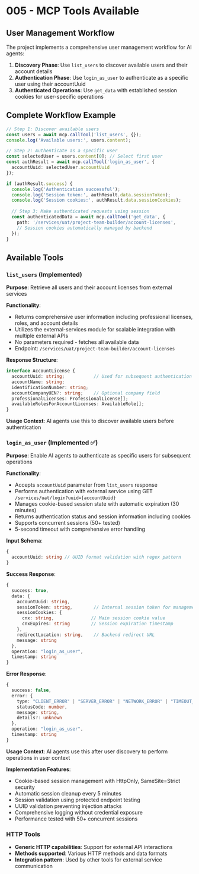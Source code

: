 # 005 - MCP Tools Available

## User Management Workflow

The project implements a comprehensive user management workflow for AI agents:

1. **Discovery Phase**: Use `list_users` to discover available users and their account details
2. **Authentication Phase**: Use `login_as_user` to authenticate as a specific user using their accountUuid
3. **Authenticated Operations**: Use `get_data` with established session cookies for user-specific operations

## Complete Workflow Example

```typescript
// Step 1: Discover available users
const users = await mcp.callTool('list_users', {});
console.log('Available users:', users.content);

// Step 2: Authenticate as a specific user
const selectedUser = users.content[0]; // Select first user
const authResult = await mcp.callTool('login_as_user', {
  accountUuid: selectedUser.accountUuid
});

if (authResult.success) {
  console.log('Authentication successful');
  console.log('Session token:', authResult.data.sessionToken);
  console.log('Session cookies:', authResult.data.sessionCookies);
  
  // Step 3: Make authenticated requests using session
  const authenticatedData = await mcp.callTool('get_data', {
    path: '/services/uat/project-team-builder/account-licenses',
    // Session cookies automatically managed by backend
  });
}
```

## Available Tools

### `list_users` (Implemented)

**Purpose**: Retrieve all users and their account licenses from external services

**Functionality**:
- Returns comprehensive user information including professional licenses, roles, and account details
- Utilizes the external-services module for scalable integration with multiple external APIs
- No parameters required - fetches all available data
- Endpoint: `/services/uat/project-team-builder/account-licenses`

**Response Structure**:
```typescript
interface AccountLicense {
  accountUuid: string;           // Used for subsequent authentication
  accountName: string;
  identificationNumber: string;
  accountCompanyUEN?: string;    // Optional company field
  professionalLicenses: ProfessionalLicense[];
  availableRolesForAccountLicenses: AvailableRole[];
}
```

**Usage Context**: AI agents use this to discover available users before authentication

### `login_as_user` (Implemented ✅)

**Purpose**: Enable AI agents to authenticate as specific users for subsequent operations

**Functionality**:
- Accepts `accountUuid` parameter from `list_users` response
- Performs authentication with external service using GET `/services/uat/login?uuid={accountUuid}`
- Manages cookie-based session state with automatic expiration (30 minutes)
- Returns authentication status and session information including cookies
- Supports concurrent sessions (50+ tested)
- 5-second timeout with comprehensive error handling

**Input Schema**:
```typescript
{
  accountUuid: string // UUID format validation with regex pattern
}
```

**Success Response**:
```typescript
{
  success: true,
  data: {
    accountUuid: string,
    sessionToken: string,        // Internal session token for management
    sessionCookies: {
      cnx: string,              // Main session cookie value
      cnxExpires: string        // Session expiration timestamp
    },
    redirectLocation: string,    // Backend redirect URL
    message: string
  },
  operation: "login_as_user",
  timestamp: string
}
```

**Error Response**:
```typescript
{
  success: false,
  error: {
    type: "CLIENT_ERROR" | "SERVER_ERROR" | "NETWORK_ERROR" | "TIMEOUT_ERROR",
    statusCode: number,
    message: string,
    details?: unknown
  },
  operation: "login_as_user",
  timestamp: string
}
```

**Usage Context**: AI agents use this after user discovery to perform operations in user context

**Implementation Features**:
- Cookie-based session management with HttpOnly, SameSite=Strict security
- Automatic session cleanup every 5 minutes
- Session validation using protected endpoint testing
- UUID validation preventing injection attacks
- Comprehensive logging without credential exposure
- Performance tested with 50+ concurrent sessions

### HTTP Tools

- **Generic HTTP capabilities**: Support for external API interactions
- **Methods supported**: Various HTTP methods and data formats
- **Integration pattern**: Used by other tools for external service communication